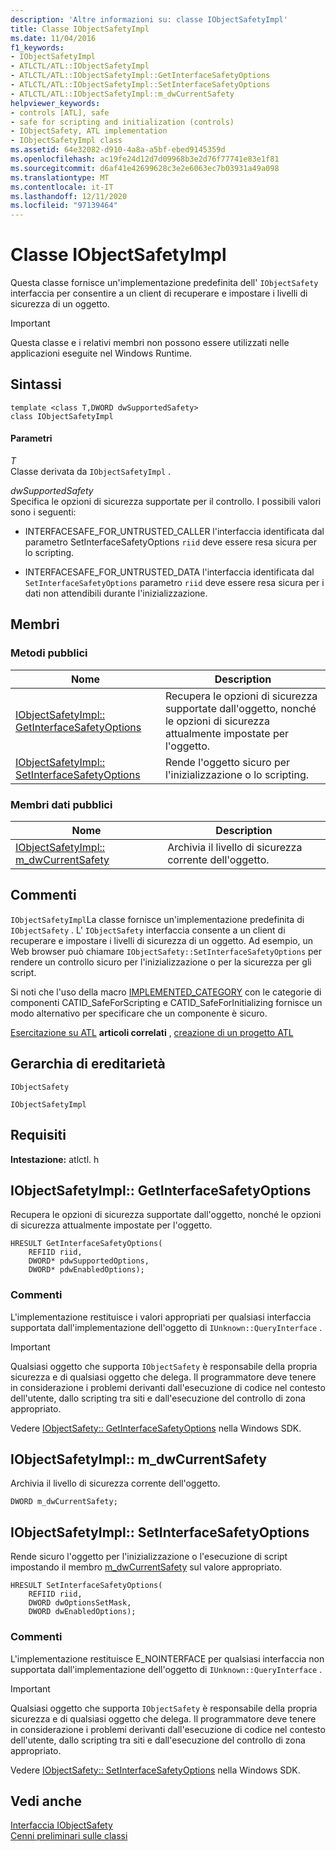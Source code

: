 ```yaml
---
description: 'Altre informazioni su: classe IObjectSafetyImpl'
title: Classe IObjectSafetyImpl
ms.date: 11/04/2016
f1_keywords:
- IObjectSafetyImpl
- ATLCTL/ATL::IObjectSafetyImpl
- ATLCTL/ATL::IObjectSafetyImpl::GetInterfaceSafetyOptions
- ATLCTL/ATL::IObjectSafetyImpl::SetInterfaceSafetyOptions
- ATLCTL/ATL::IObjectSafetyImpl::m_dwCurrentSafety
helpviewer_keywords:
- controls [ATL], safe
- safe for scripting and initialization (controls)
- IObjectSafety, ATL implementation
- IObjectSafetyImpl class
ms.assetid: 64e32082-d910-4a8a-a5bf-ebed9145359d
ms.openlocfilehash: ac19fe24d12d7d09968b3e2d76f77741e83e1f81
ms.sourcegitcommit: d6af41e42699628c3e2e6063ec7b03931a49a098
ms.translationtype: MT
ms.contentlocale: it-IT
ms.lasthandoff: 12/11/2020
ms.locfileid: "97139464"
---
```

# <a name="iobjectsafetyimpl-class"></a>Classe IObjectSafetyImpl

Questa classe fornisce un'implementazione predefinita dell' `IObjectSafety` interfaccia per consentire a un client di recuperare e impostare i livelli di sicurezza di un oggetto.

> [!IMPORTANT]
> Questa classe e i relativi membri non possono essere utilizzati nelle applicazioni eseguite nel Windows Runtime.

## <a name="syntax"></a>Sintassi

```
template <class T,DWORD dwSupportedSafety>
class IObjectSafetyImpl
```

#### <a name="parameters"></a>Parametri

*T*<br/>
Classe derivata da `IObjectSafetyImpl` .

*dwSupportedSafety*<br/>
Specifica le opzioni di sicurezza supportate per il controllo. I possibili valori sono i seguenti:

- INTERFACESAFE_FOR_UNTRUSTED_CALLER l'interfaccia identificata dal [](#setinterfacesafetyoptions) parametro SetInterfaceSafetyOptions `riid` deve essere resa sicura per lo scripting.

- INTERFACESAFE_FOR_UNTRUSTED_DATA l'interfaccia identificata dal `SetInterfaceSafetyOptions` parametro `riid` deve essere resa sicura per i dati non attendibili durante l'inizializzazione.

## <a name="members"></a>Membri

### <a name="public-methods"></a>Metodi pubblici

|Nome|Description|
|----------|-----------------|
|[IObjectSafetyImpl:: GetInterfaceSafetyOptions](#getinterfacesafetyoptions)|Recupera le opzioni di sicurezza supportate dall'oggetto, nonché le opzioni di sicurezza attualmente impostate per l'oggetto.|
|[IObjectSafetyImpl:: SetInterfaceSafetyOptions](#setinterfacesafetyoptions)|Rende l'oggetto sicuro per l'inizializzazione o lo scripting.|

### <a name="public-data-members"></a>Membri dati pubblici

|Nome|Description|
|----------|-----------------|
|[IObjectSafetyImpl:: m_dwCurrentSafety](#m_dwcurrentsafety)|Archivia il livello di sicurezza corrente dell'oggetto.|

## <a name="remarks"></a>Commenti

`IObjectSafetyImpl`La classe fornisce un'implementazione predefinita di `IObjectSafety` . L' `IObjectSafety` interfaccia consente a un client di recuperare e impostare i livelli di sicurezza di un oggetto. Ad esempio, un Web browser può chiamare `IObjectSafety::SetInterfaceSafetyOptions` per rendere un controllo sicuro per l'inizializzazione o per la sicurezza per gli script.

Si noti che l'uso della macro [IMPLEMENTED_CATEGORY](category-macros.md#implemented_category) con le categorie di componenti CATID_SafeForScripting e CATID_SafeForInitializing fornisce un modo alternativo per specificare che un componente è sicuro.

[Esercitazione su ATL](../../atl/active-template-library-atl-tutorial.md) **articoli correlati** , [creazione di un progetto ATL](../../atl/reference/creating-an-atl-project.md)

## <a name="inheritance-hierarchy"></a>Gerarchia di ereditarietà

`IObjectSafety`

`IObjectSafetyImpl`

## <a name="requirements"></a>Requisiti

**Intestazione:** atlctl. h

## <a name="iobjectsafetyimplgetinterfacesafetyoptions"></a><a name="getinterfacesafetyoptions"></a> IObjectSafetyImpl:: GetInterfaceSafetyOptions

Recupera le opzioni di sicurezza supportate dall'oggetto, nonché le opzioni di sicurezza attualmente impostate per l'oggetto.

```
HRESULT GetInterfaceSafetyOptions(
    REFIID riid,
    DWORD* pdwSupportedOptions,
    DWORD* pdwEnabledOptions);
```

### <a name="remarks"></a>Commenti

L'implementazione restituisce i valori appropriati per qualsiasi interfaccia supportata dall'implementazione dell'oggetto di `IUnknown::QueryInterface` .

> [!IMPORTANT]
> Qualsiasi oggetto che supporta `IObjectSafety` è responsabile della propria sicurezza e di qualsiasi oggetto che delega. Il programmatore deve tenere in considerazione i problemi derivanti dall'esecuzione di codice nel contesto dell'utente, dallo scripting tra siti e dall'esecuzione del controllo di zona appropriato.

Vedere [IObjectSafety:: GetInterfaceSafetyOptions](/previous-versions/windows/internet-explorer/ie-developer/platform-apis/aa768223\(v=vs.85\)) nella Windows SDK.

## <a name="iobjectsafetyimplm_dwcurrentsafety"></a><a name="m_dwcurrentsafety"></a> IObjectSafetyImpl:: m_dwCurrentSafety

Archivia il livello di sicurezza corrente dell'oggetto.

```
DWORD m_dwCurrentSafety;
```

## <a name="iobjectsafetyimplsetinterfacesafetyoptions"></a><a name="setinterfacesafetyoptions"></a> IObjectSafetyImpl:: SetInterfaceSafetyOptions

Rende sicuro l'oggetto per l'inizializzazione o l'esecuzione di script impostando il membro [m_dwCurrentSafety](#m_dwcurrentsafety) sul valore appropriato.

```
HRESULT SetInterfaceSafetyOptions(
    REFIID riid,
    DWORD dwOptionsSetMask,
    DWORD dwEnabledOptions);
```

### <a name="remarks"></a>Commenti

L'implementazione restituisce E_NOINTERFACE per qualsiasi interfaccia non supportata dall'implementazione dell'oggetto di `IUnknown::QueryInterface` .

> [!IMPORTANT]
> Qualsiasi oggetto che supporta `IObjectSafety` è responsabile della propria sicurezza e di qualsiasi oggetto che delega. Il programmatore deve tenere in considerazione i problemi derivanti dall'esecuzione di codice nel contesto dell'utente, dallo scripting tra siti e dall'esecuzione del controllo di zona appropriato.

Vedere [IObjectSafety:: SetInterfaceSafetyOptions](/previous-versions/windows/internet-explorer/ie-developer/platform-apis/aa768225\(v=vs.85\)) nella Windows SDK.

## <a name="see-also"></a>Vedi anche

[Interfaccia IObjectSafety](/previous-versions/windows/internet-explorer/ie-developer/platform-apis/aa768224\(v=vs.85\))<br/>
[Cenni preliminari sulle classi](../../atl/atl-class-overview.md)
